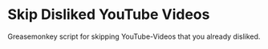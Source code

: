 # Skip Disliked YouTube Videos

Greasemonkey script for skipping YouTube-Videos that you already disliked.
